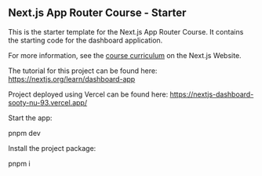 ## Next.js App Router Course - Starter

This is the starter template for the Next.js App Router Course. It contains the starting code for the dashboard application.

For more information, see the [course curriculum](https://nextjs.org/learn) on the Next.js Website.

The tutorial for this project can be found here: https://nextjs.org/learn/dashboard-app

Project deployed using Vercel can be found here: https://nextjs-dashboard-sooty-nu-93.vercel.app/

Start the app:

pnpm dev

Install the project package:

pnpm i

